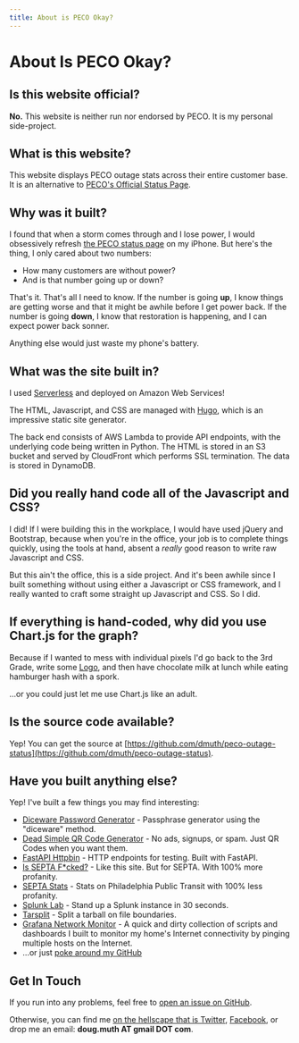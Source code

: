 ```yaml
---
title: About is PECO Okay?
---
```


# About Is PECO Okay?

## Is this website official?

**No.**  This website is neither run nor endorsed by PECO.  It is my personal side-project.


## What is this website?

This website displays PECO outage stats across their entire customer base.
It is an alternative to [PECO's Official Status Page](https://www.peco.com/outages/experiencing-an-outage/outage-map). 


## Why was it built?

I found that when a storm comes through and I lose power, I would obsessively refresh [the
PECO status page](https://www.peco.com/outages/experiencing-an-outage/outage-map) on my iPhone.
But here's the thing, I only cared about two numbers:

- How many customers are without power?
- And is that number going up or down?

That's it.  That's all I need to know.  If the number is going **up**, I know things are getting
worse and that it might be awhile before I get power back.  If the number is going **down**, I 
know that restoration is happening, and I can expect power back sonner.

Anything else would just waste my phone's battery.


## What was the site built in?

I used [Serverless](https://www.serverless.com/) and deployed on Amazon Web Services!

The HTML, Javascript, and CSS are managed with [Hugo](https://gohugo.io/), which is an impressive
static site generator.

The back end consists of AWS Lambda to provide API endpoints, with the underlying code being
written in Python.  The HTML is stored in an S3 bucket and served by CloudFront which performs
SSL termination.  The data is stored in DynamoDB.


## Did you really hand code all of the Javascript and CSS?

I did!  If I were building this in the workplace, I would have used jQuery and Bootstrap, because
when you're in the office, your job is to complete things quickly, using the tools at hand,
absent a _really_ good reason to write raw Javascript and CSS.

But this ain't the office, this is a side project.  And it's been awhile since I built something
without using either a Javascript or CSS framework, and I really wanted to craft some straight up
Javascript and CSS.  So I did.


## If everything is hand-coded, why did you use Chart.js for the graph?

Because if I wanted to mess with individual pixels I'd go back to the 3rd Grade, write some 
[Logo](https://en.wikipedia.org/wiki/Logo_(programming_language)), and then have chocolate milk 
at lunch while eating hamburger hash with a spork.

...or you could just let me use Chart.js like an adult.


## Is the source code available?

Yep!  You can get the source at [https://github.com/dmuth/peco-outage-status](https://github.com/dmuth/peco-outage-status).


## Have you built anything else?

Yep!  I've built a few things you may find interesting:

- [Diceware Password Generator](https://diceware.dmuth.org/) - Passphrase generator using the "diceware" method.
- [Dead Simple QR Code Generator](https://httpbin.dmuth.org/qrcode/) - No ads, signups, or spam. Just QR Codes when you want them.
- [FastAPI Httpbin](https://httpbin.dmuth.org/) - HTTP endpoints for testing.  Built with FastAPI.
- [Is SEPTA F\*cked?](https://www.isseptafucked.com/) - Like this site.  But for SEPTA. With 100% more profanity.
- [SEPTA Stats](https://septastats.com/) - Stats on Philadelphia Public Transit with 100% less profanity.
- [Splunk Lab](https://github.com/dmuth/splunk-lab) - Stand up a Splunk instance in 30 seconds.
- [Tarsplit](https://github.com/dmuth/tarsplit) - Split a tarball on file boundaries.
- [Grafana Network Monitor](https://github.com/dmuth/grafana-network-monitor) - A quick and dirty collection of scripts and dashboards I built to monitor my home's Internet connectivity by pinging multiple hosts on the Internet.
- ...or just [poke around my GitHub](https://github.com/dmuth)


## Get In Touch

If you run into any problems, feel free to [open an issue on GitHub](https://github.com/dmuth/fastapi-httpbin/issues).

Otherwise, you can find me [on the hellscape that is Twitter](https://twitter.com/dmuth),
[Facebook](https://facebook.com/dmuth), 
or drop me an email: **doug.muth AT gmail DOT com**.


